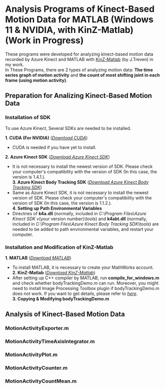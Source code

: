 # Analysis Programs of Kinect-Based Motion Data for MATLAB (Windows 11 & NVIDIA, with KinZ-Matlab) (Work in Progress)
These programs were developed for analyzing kinect-based motion data recorded by Azure Kinect and MATLAB with [KinZ-Matlab](https://github.com/jrterven/KinZ-Matlab) (by J.Treven) in my work.  
In These Programs, there are 2 types of analyzing motion data: **The time series graph of motion activity** and **the count of most shifting joint in
each frame (using motion activity)**.

## Preparation for Analizing Kinect-Based Motion Data

### Installation of SDK
To use Azure Kinect, Several SDKs are needed to be installed.  

**1. CUDA (For NVIDIA)** ([*Download CUDA*](https://developer.nvidia.com/cuda-downloads?/))  
  - CUDA is needed if you have yet to install.

**2. Azure Kinect SDK** ([*Download Azure Kinect SDK*](https://github.com/microsoft/Azure-Kinect-Sensor-SDK/blob/develop/docs/usage.md))  
  - It is not necessary to install the newest version of SDK. Please check your computer's compatibility with the version of SDK (In this case, the version is 1.4.1.).  
**3. Azure Kinect Body Tracking SDK** ([*Download Azure Kinect Body Tracking SDK*](https://learn.microsoft.com/en-us/azure/kinect-dk/body-sdk-download))  
  - Same as Azure Kinect SDK, it is not necessary to install the newest version of SDK. Please check your computer's compatibility with the version of SDK (In this case, the version is 1.1.2.).  
**4. Setting up Path Environmental Variables**  
  - Directries of **k4a.dll** (normally, included in *C:\Program Files\Azure Kinect SDK v*(your version number)*\tools*) and **k4abt.dll** (normally, included in *C:\Program Files\Azure Kinect Body Tracking SDK\tools*) are needed to be added to path environmental variables, and restart your computer.  

### Installation and Modification of KinZ-Matlab
**1. MATLAB** ([*Download MATLAB*](https://www.mathworks.com/downloads/))  
  - To install MATLAB, it is necessary to create your MathWorks account.  
**2. KinZ-Matlab** ([*Download KinZ-Matlab*](https://github.com/jrterven/KinZ-Matlab))  
  - After setting up C++ compiler by MATLAB, run **compile_for_windows.m** and check whether bodyTrackingDemo.m can run. Moreover, you might need to install Image Processing Toolbox plugin if bodyTrackingDemo.m does not work. If you want to get details, please refer to [*here*](https://github.com/jrterven/KinZ-Matlab).  
**3. Copying & Modifying bodyTrackingDemo.m**  


## Analysis of Kinect-Based Motion Data

### MotionActivityExporter.m

### MotionActivityTimeAxisIntegrator.m

### MotionActivityPlot.m

### MotionActivityCounter.m

### MotionActivityCountMean.m

